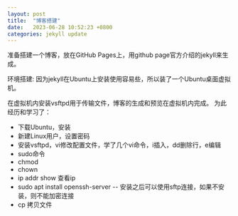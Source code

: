 ```yaml
---
layout: post
title:  "博客搭建"
date:   2023-06-28 10:52:23 +0800
categories: jekyll update
---
```


准备搭建一个博客，放在GitHub Pages上，用github page官方介绍的jekyll来生成。

环境搭建:
因为jekyll在Ubuntu上安装使用容易些，所以装了一个Ubuntu桌面虚拟机。

在虚拟机内安装vsftpd用于传输文件，博客的生成和预览在虚拟机内完成。
为此经历和学习了：
- 下载Ubuntu，安装
- 新建Linux用户，设置密码
- 安装vsftpd，vi修改配置文件，学了几个vi命令，i插入，dd删除行，e编辑
- sudo命令
- chmod
- chown
- ip addr show 查看ip
- sudo apt install openssh-server -- 安装之后可以使用sftp连接，如果不安装，则不能加密连接
- cp 拷贝文件
